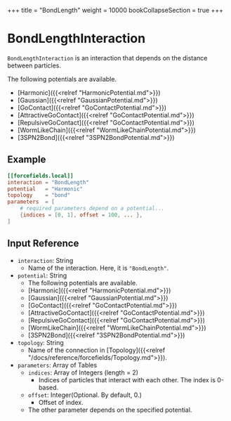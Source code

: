 +++
title = "BondLength"
weight = 10000
bookCollapseSection = true
+++

# BondLengthInteraction

`BondLengthInteraction` is an interaction that depends on the distance between particles.

The following potentials are available.
- [Harmonic]({{<relref "HarmonicPotential.md">}})
- [Gaussian]({{<relref "GaussianPotential.md">}})
- [GoContact]({{<relref "GoContactPotential.md">}})
- [AttractiveGoContact]({{<relref "GoContactPotential.md">}})
- [RepulsiveGoContact]({{<relref "GoContactPotential.md">}})
- [WormLikeChain]({{<relref "WormLikeChainPotential.md">}})
- [3SPN2Bond]({{<relref "3SPN2BondPotential.md">}})

## Example

```toml
[[forcefields.local]]
interaction = "BondLength"
potential   = "Harmonic"
topology    = "bond"
parameters  = [
    # required parameters depend on a potential...
    {indices = [0, 1], offset = 100, ... },
]
```

## Input Reference

- `interaction`: String
  - Name of the interaction. Here, it is `"BondLength"`.
- `potential`: String
  - The following potentials are available.
  - [Harmonic]({{<relref "HarmonicPotential.md">}})
  - [Gaussian]({{<relref "GaussianPotential.md">}})
  - [GoContact]({{<relref "GoContactPotential.md">}})
  - [AttractiveGoContact]({{<relref "GoContactPotential.md">}})
  - [RepulsiveGoContact]({{<relref "GoContactPotential.md">}})
  - [WormLikeChain]({{<relref "WormLikeChainPotential.md">}})
  - [3SPN2Bond]({{<relref "3SPN2BondPotential.md">}})
- `topology`: String
  - Name of the connection in [Topology]({{<relref "/docs/reference/forcefields/Topology.md">}}).
- `parameters`: Array of Tables
  - `indices`: Array of Integers (length = 2)
    - Indices of particles that interact with each other. The index is 0-based.
  - `offset`: Integer(Optional. By default, 0.)
    - Offset of index.
  - The other parameter depends on the specified potential.
